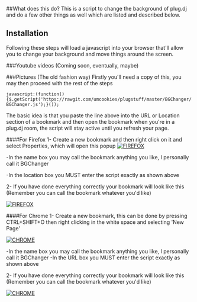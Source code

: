 ##What does this do?
This is a script to change the background of plug.dj and do a few other things as well which are listed and described below.

## Installation
Following these steps will load a javascript into your browser that'll allow you to change your background and move things around the screen.

###Youtube videos
(Coming soon, eventually, maybe)

###Pictures (The old fashion way)
Firstly you'll need a copy of this, you may then proceed with the rest of the steps

``` javascript:(function(){$.getScript('https://rawgit.com/umcookies/plugstuff/master/BGChanger/BGChanger.js');}()); ```

The basic idea is that you paste the line above into the URL or Location section of a bookmark and then open the bookmark when you're in a plug.dj room, the script will stay active until you refresh your page.

####For Firefox
1- Create a new bookmark and then right click on it and select Properties, which will open this popup
[![FIREFOX](http://i.imgur.com/nuGzDE6.png)](https://github.com/umcookies/plugstuff)

-In the name box you may call the bookmark anything you like, I personally call it BGChanger

-In the location box you MUST enter the script exactly as shown above

2- If you have done everything correctly your bookmark will look like this (Remember you can call the bookmark whatever you'd like)

[![FIREFOX](http://i.imgur.com/eMyfDUi.png)](https://github.com/umcookies/plugstuff)

####For Chrome
1- Create a new bookmark, this can be done by pressing CTRL+SHIFT+O then right clicking in the white space and selecting 'New Page'

[![CHROME](http://i.imgur.com/LeijOKc.png)](https://github.com/umcookies/plugstuff)

-In the name box you may call the bookmark anything you like, I personally call it BGChanger
-In the URL box you MUST enter the script exactly as shown above

2- If you have done everything correctly your bookmark will look like this (Remember you can call the bookmark whatever you'd like)

[![CHROME](http://i.imgur.com/BvAGf6n.png)](https://github.com/umcookies/plugstuff)
